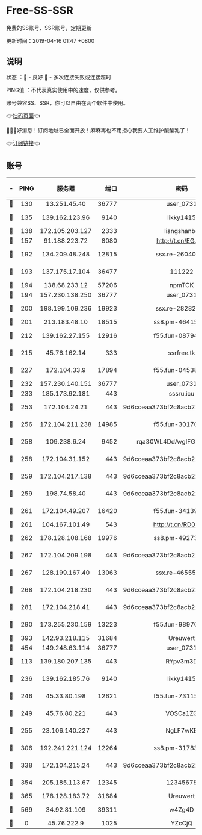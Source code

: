 # Free-SS-SSR

免费的SS账号、SSR账号，定期更新

更新时间：2019-04-16 01:47 +0800

## 说明

状态     ：🙂 - 良好 🙁 - 多次连接失败或连接超时

PING值   ：不代表真实使用中的速度，仅供参考。

账号兼容SS、SSR，你可以自由在两个软件中使用。

👉[扫码页面](https://liesauer.github.io/Free-SS-SSR/)👈

🎉🎉🎉好消息！订阅地址已全面开放！麻麻再也不用担心我要人工维护酸酸乳了！

👉[订阅链接](https://www.liesauer.net/yogurt/subscribe?ACCESS_TOKEN=DAYxR3mMaZAsaqUb)👈

## 账号

|-|PING|服务器|端口|密码|加密方式|区域|
|:----:|:----:|:-----:|-----:|:----:|:----:|:----:|
|🙂|130|13.251.45.40|36777|user_0731|chacha20|SG|
|🙂|135|139.162.123.96|9140|likky1415|aes-256-cfb|JP|
|🙂|138|172.105.203.127|2333|liangshanbo|chacha20|JP|
|🙂|157|91.188.223.72|8080|http://t.cn/EGJIyrl|rc4-md5|RU|
|🙂|192|134.209.48.248|12815|ssx.re-26040435|aes-256-cfb|US|
|🙂|193|137.175.17.104|36477|111222|aes-256-cfb|US|
|🙂|194|138.68.233.12|57206|npmTCK|rc4-md5|US|
|🙂|194|157.230.138.250|36777|user_0731|chacha20|US|
|🙂|200|198.199.109.236|19923|ssx.re-28282607|aes-256-cfb|US|
|🙂|201|213.183.48.10|18515|ss8.pm-46415909|rc4-md5|RU|
|🙂|212|139.162.27.155|12916|f55.fun-08794252|aes-256-cfb|SG|
|🙂|215|45.76.162.14|333|ssrfree.tk|aes-256-cfb|SG|
|🙂|227|172.104.33.9|17894|f55.fun-04538328|aes-256-cfb|SG|
|🙂|232|157.230.140.151|36777|user_0731|chacha20|US|
|🙂|233|185.173.92.181|443|sssru.icu|rc4-md5|RU|
|🙂|253|172.104.24.21|443|9d6cceaa373bf2c8acb22e60b6a58be6|aes-256-cfb|US|
|🙂|256|172.104.211.238|14985|f55.fun-30170078|aes-256-cfb|US|
|🙂|258|109.238.6.24|9452|rqa30WL4DdAvgIFG6Fs3znzTa|aes-256-cfb|FR|
|🙂|258|172.104.31.152|443|9d6cceaa373bf2c8acb22e60b6a58be6|aes-256-cfb|US|
|🙂|259|172.104.217.138|443|9d6cceaa373bf2c8acb22e60b6a58be6|aes-256-cfb|US|
|🙂|259|198.74.58.40|443|9d6cceaa373bf2c8acb22e60b6a58be6|aes-256-cfb|US|
|🙂|261|172.104.49.207|16420|f55.fun-34139153|aes-256-cfb|SG|
|🙂|261|104.167.101.49|543|http://t.cn/RD0D7sx|rc4-md5|CA|
|🙂|262|178.128.108.168|19976|ss8.pm-49273481|aes-256-cfb|SG|
|🙂|267|172.104.209.198|443|9d6cceaa373bf2c8acb22e60b6a58be6|aes-256-cfb|US|
|🙂|267|128.199.167.40|13063|ssx.re-46555321|aes-256-cfb|SG|
|🙂|268|172.104.218.230|443|9d6cceaa373bf2c8acb22e60b6a58be6|aes-256-cfb|US|
|🙂|281|172.104.218.41|443|9d6cceaa373bf2c8acb22e60b6a58be6|aes-256-cfb|US|
|🙂|290|173.255.230.159|13223|f55.fun-98970038|aes-256-cfb|US|
|🙂|393|142.93.218.115|31684|Ureuwert|chacha20|IN|
|🙂|454|149.248.63.114|36777|user_0731|chacha20|CA|
|🙂|113|139.180.207.135|443|RYpv3m3D|aes-256-cfb|JP|
|🙂|236|139.162.185.76|9140|likky1415|aes-256-cfb|DE|
|🙂|246|45.33.80.198|12621|f55.fun-73115656|aes-256-cfb|US|
|🙂|249|45.76.80.221|443|VOSCa1ZG|aes-256-cfb|DE|
|🙂|255|23.106.140.227|443|NgLF7wKB|aes-256-cfb|US|
|🙂|306|192.241.221.124|12264|ss8.pm-31783511|aes-256-cfb|US|
|🙂|338|172.104.215.24|443|9d6cceaa373bf2c8acb22e60b6a58be6|aes-256-cfb|US|
|🙂|354|205.185.113.67|12345|12345678|aes-256-cfb|US|
|🙂|365|178.128.183.72|31684|Ureuwert|chacha20|US|
|🙁|569|34.92.81.109|39311|w4Zg4D|chacha20-ietf|US|
|🙁|0|45.76.222.9|1025|YZcCjQ|rc4-md5|JP|
